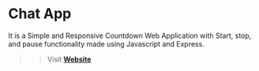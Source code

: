 # Chat App

It is a Simple and Responsive Countdown Web Application with Start, stop, and pause functionality made using Javascript and Express.

> > Visit **[Website](https://chatapp-roan-theta.vercel.app/)**
<!-- ![alt chat_app_demo] > Visit **[Website](https://lucy-chatapp.onrender.com/)**
 -->
